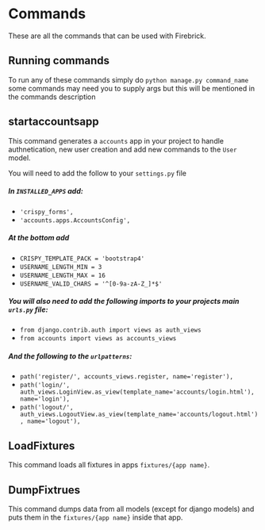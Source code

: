 # Commands

These are all the commands that can be used with Firebrick.

## Running commands

To run any of these commands simply do `python manage.py command_name` some commands may need you to supply args but this will be mentioned in the commands description

## startaccountsapp

This command generates a `accounts` app in your project to handle authnetication, new user creation and add new commands to the `User` model.

You will need to add the follow to your `settings.py` file

##### In `INSTALLED_APPS` add:
- `'crispy_forms',`
- `'accounts.apps.AccountsConfig',`

##### At the bottom add
- `CRISPY_TEMPLATE_PACK = 'bootstrap4'`
- `USERNAME_LENGTH_MIN = 3`
- `USERNAME_LENGTH_MAX = 16`
- `USERNAME_VALID_CHARS = '^[0-9a-zA-Z_]*$'`


##### You will also need to add the following imports to your projects main `urls.py` file:
- `from django.contrib.auth import views as auth_views`
- `from accounts import views as accounts_views`


##### And the following to the `urlpatterns`:
- `path('register/', accounts_views.register, name='register'),`
- `path('login/', auth_views.LoginView.as_view(template_name='accounts/login.html'), name='login'),`
- `path('logout/', auth_views.LogoutView.as_view(template_name='accounts/logout.html'), name='logout'),`



## LoadFixtures

This command loads all fixtures in apps `fixtures/{app name}`.


## DumpFixtrues

This command dumps data from all models (except for django models) and puts them in the `fixtures/{app name}` inside that app.
